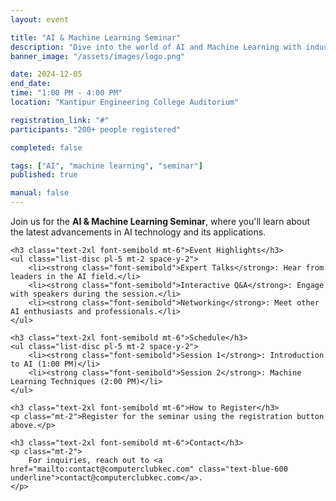 ```yaml
---
layout: event

title: "AI & Machine Learning Seminar"
description: "Dive into the world of AI and Machine Learning with industry experts sharing their knowledge and experiences."
banner_image: "/assets/images/logo.png"

date: 2024-12-05
end_date: 
time: "1:00 PM - 4:00 PM"
location: "Kantipur Engineering College Auditorium"

registration_link: "#"
participants: "200+ people registered"

completed: false

tags: ["AI", "machine learning", "seminar"]
published: true

manual: false
---
```


<div class="prose max-w-none mx-auto my-8">
    <p class="text-lg">
        Join us for the <strong class="font-bold">AI & Machine Learning Seminar</strong>, where you'll learn about the latest advancements in AI technology and its applications.
    </p>

    <h3 class="text-2xl font-semibold mt-6">Event Highlights</h3>
    <ul class="list-disc pl-5 mt-2 space-y-2">
        <li><strong class="font-semibold">Expert Talks</strong>: Hear from leaders in the AI field.</li>
        <li><strong class="font-semibold">Interactive Q&A</strong>: Engage with speakers during the session.</li>
        <li><strong class="font-semibold">Networking</strong>: Meet other AI enthusiasts and professionals.</li>
    </ul>

    <h3 class="text-2xl font-semibold mt-6">Schedule</h3>
    <ul class="list-disc pl-5 mt-2 space-y-2">
        <li><strong class="font-semibold">Session 1</strong>: Introduction to AI (1:00 PM)</li>
        <li><strong class="font-semibold">Session 2</strong>: Machine Learning Techniques (2:00 PM)</li>
    </ul>

    <h3 class="text-2xl font-semibold mt-6">How to Register</h3>
    <p class="mt-2">Register for the seminar using the registration button above.</p>

    <h3 class="text-2xl font-semibold mt-6">Contact</h3>
    <p class="mt-2">
        For inquiries, reach out to <a href="mailto:contact@computerclubkec.com" class="text-blue-600 underline">contact@computerclubkec.com</a>.
    </p>
</div>
